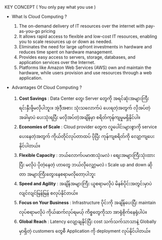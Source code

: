 
KEY CONCEPT ( You only pay what you use )

- What Is Cloud Computing ?
	1. The on-demand delivery of IT resources over the internet with pay-as-you-go pricing
	2. It allows rapid access to flexible and low-cost IT resources, enabling you to scale resources up or down as needed.
	3. Eliminates the need for large upfront investments in hardware and reduces time spent on hardware management.
	4. Provides easy access to servers, storage, databases, and application services over the Internet.
	5. Platforms like Amazon Web Services (AWS) own and maintain the hardware, while users provision and use resources through a web application.

- Advantages Of Cloud Computing ?
	1. **Cost Savings** :  Data Center တွေ၊ Server တွေကို အရင်ဆုံးအများကြီးရင်းနှီးဖို့မလိုပါဘူး။ အဲ့ဒီ့အစား သုံးသလောက်ပဲ ပေးရတဲ့အတွက် လိုအပ်တဲ့အခါမှာပဲ ပေးသုံးရပြီး မလိုအပ်တဲ့အချိန်မှာ စရိတ်ကုန်ကျမှုမရှိနိုင်ပါ။
	2. **Economies of Scale** : Cloud provider တွေက လူပေါင်းများစွာကို service ပေးနေတဲ့အတွက် ကိုယ်တိုင်လုပ်တာထပ် ပိုပြီး ကုန်ကျစရိတ်ကို လျော့ကျပေးနိုင်ပါတယ်။
	3. **Flexible Capacity** : ဘယ်လောက်ပမာဏသုံးမလဲ ၊ စျေးအများကြီးသုံးထားပြီး မလိုပဲ ပိုတဲ့နေတဲ့ ဟာတွေ ဘယ်လိုလျှော့မလဲ ၊ Scale up and down ဆိုတာ အများကြီးတွေးနေစရာမလိုတော့ပါဘူး
	4. **Speed and Agility** : အချိန်အများကြီး ယူစရာမလိုပဲ မိနစ်ပိုင်းအတွင်းမှာပဲ လျင်လျင်မြန်မြန် စလုပ်နိုင်တယ်။ 
	5. **Focus on Your Business** : Infrastructure ပိုင်းကို အချိန်ပေးပြီး maintain လုပ်စရာမလိုပဲ ကိုယ်ဆက်လုပ်ရမယ့် ကိစ္စတွေကိုသာ အာရုံစိုက်နေရုံပါပဲ။ 
	6. **Global Reach** : Latency လျော့ချနိုင်ပြီး cost သက်သက်သာသာနဲ့ Globally မှာရှိတဲ့ customers တွေစီ Application ကို deployment လုပ်နိုင်ပါတယ်။